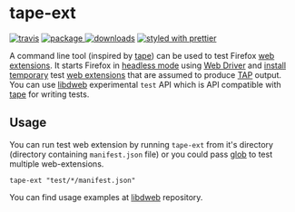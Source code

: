 # tape-ext

[![travis][travis.icon]][travis.url]
[![package][version.icon] ![downloads][downloads.icon]][package.url]
[![styled with prettier][prettier.icon]][prettier.url]

A command line tool (inspired by [tape][]) can be used to test Firefox [web extensions][].
It starts Firefox in [headless mode][] using [Web Driver][] and [install temporary][] test [web extensions][] that are assumed to produce [TAP][] output. You can use [libdweb][] experimental `test` API which is API compatible with [tape][] for writing tests.

## Usage

You can run test web extension by running `tape-ext` from it's directory (directory containing `manifest.json` file) or you could pass [glob][] to test multiple web-extensions.

```
tape-ext "test/*/manifest.json"
```

You can find usage examples at [libdweb][] repository.

[travis.icon]: https://travis-ci.com/Gozala/tape-ext.svg?branch=master
[travis.url]: https://travis-ci.com/Gozala/tape-ext
[version.icon]: https://img.shields.io/npm/v/tape-ext.svg
[package.url]: https://npmjs.org/package/tape-ext
[downloads.icon]: https://img.shields.io/npm/dm/tape-ext.svg
[downloads.url]: https://npmjs.org/package/tape-ext
[prettier.icon]: https://img.shields.io/badge/styled_with-prettier-ff69b4.svg
[prettier.url]: https://github.com/prettier/prettier
[tape]: https://github.com/substack/tape
[web extensions]: https://developer.mozilla.org/en-US/docs/Mozilla/Add-ons/WebExtensions
[glob]: https://www.npmjs.com/package/glob
[headless mode]: https://developer.mozilla.org/en-US/docs/Mozilla/Firefox/Headless_mode
[web driver]: https://developer.mozilla.org/en-US/docs/Web/WebDriver
[install temporary]: https://developer.mozilla.org/en-US/docs/Mozilla/Add-ons/WebExtensions/Temporary_Installation_in_Firefox
[tap]: https://testanything.org/
[libdweb]: https://github.com/mozilla/libdweb

